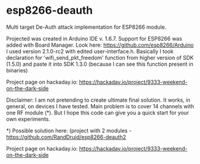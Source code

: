 # esp8266-deauth
Multi target De-Auth attack implementation for ESP8266 module.

Projected was created in Arduino IDE v. 1.6.7.
Support for ESP8266 was added with Board Manager. Look here: https://github.com/esp8266/Arduino
I used version 2.1.0-rc2 with edited user-interface.h. Basically I took declaration for 'wifi_send_pkt_freedom' function from higher version of SDK (1.5.0) and paste it into SDK 1.3.0 (because I can see this function present in binaries)

Project page on hackaday.io: https://hackaday.io/project/9333-weekend-on-the-dark-side

Disclaimer: I am not pretending to create ultimate final solution. It works, in general, on devices I have tested. Main problem is to cover 14 channels with one RF module (*). But I hope this code can give you a quick start for your own experiments.

*) Possible solution here: (project with 2 modules - https://github.com/RandDruid/esp8266-deauth2

Project page on hackaday.io: https://hackaday.io/project/9333-weekend-on-the-dark-side